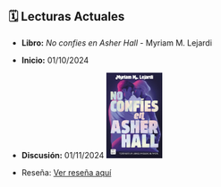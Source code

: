 
## 🗓️ Lecturas Actuales
- **Libro:** *No confies en Asher Hall* - Myriam M. Lejardi
- **Inicio:** 01/10/2024
- **Discusión:** 01/11/2024
  <img src="../../../Imagenes/No confies en asher hall.jpg" alt="No confies en Asher Hall" width="100" />

- Reseña: [Ver reseña aquí](../../../Reseñas/No%20confíes%20en%20Asher%20Hall.md)